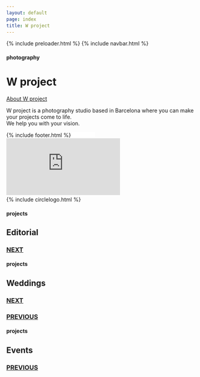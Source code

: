 ```yaml
---
layout: default
page: index
title: W project
---
```


{% include preloader.html %}
{% include navbar.html %}

<div class="home-section">
    <h4 class="home-tag">photography</h4>
    <h1 class="home-title">W project</h1>
<div class="home-text-container">
    <a class="home-button" href="/about">About W project</a>
    <p class="home-parag">W project is a photography studio based in Barcelona where you can make your projects come to life.
<br>We help you with your vision.</p>
</div>
{% include footer.html %}
    <img src="/assets/images/home-arrow.svg" class="home-arrow" alt="white arrow down"/>
    <div class="video-container">
        <iframe src="https://streamable.com/e/dme3zn?autoplay=1&nocontrols=1" frameborder="0" allowfullscreen allow="autoplay"></iframe>
    </div>
</div>
{% include circlelogo.html %}
<div class="projects-section" id="projects">
    <div id="project-one"   class="project-one-section">
        <div class="stack stack1">
            <div class="card card1" style="background-image: url(../assets/images/editorial1.jpg); background-size: cover"></div>
            <div class="card card1" style="background-image: url(../assets/images/editorial2.jpg); background-size: cover"></div>
            <div class="card card1" style="background-image: url(../assets/images/editorial3.jpg); background-size: cover"></div>
            <div class="card card1" style="background-image: url(../assets/images/editorial4.jpg); background-size: cover"></div>
            <div class="card card1" style="background-image: url(../assets/images/editorial5.jpg); background-size: cover"></div>
        </div>
        <h4 class="projects-tag">projects</h4>
        <h2 class="projects-category">Editorial</h2>
        <a href=""></a>
        <a href="#project-two">
            <h3 class="projects-next">NEXT</h3>
        </a>
        <p class="projects-next-line"></p>
    </div>
    <div id="project-two"  class="project-two-section">
        <div class="stack stack2">
            <div class="card card2" style="background-image: url(../assets/images/wed1.jpg); background-size: cover"></div>
            <div class="card card2" style="background-image: url(../assets/images/wed2.jpg); background-size: cover"></div>
            <div class="card card2" style="background-image: url(../assets/images/wed3.jpg); background-size: cover"></div>
            <div class="card card2" style="background-image: url(../assets/images/wed4.jpg); background-size: cover"></div>
            <div class="card card2" style="background-image: url(../assets/images/wed5.jpg); background-size: cover"></div>
        </div>
        <h4 class="projects-tag">projects</h4>
        <h2 class="projects-category">Weddings</h2>
        <a href="#project-three">
            <h3 class="projects-next">NEXT</h3>
        </a>
        <p class="projects-next-line"></p>
        <a href="#project-one">
            <h3 class="projects-previous">PREVIOUS</h3>
        </a>
        <p class="projects-previous-line"></p>
    </div>
    <div id="project-three" class="project-three-section">
    <div class="stack stack3">
            <div class="card card3" style="background-image: url(../assets/images/event1.jpg); background-size: cover"></div>
            <div class="card card3" style="background-image: url(../assets/images/event2.jpg); background-size: cover"></div>
            <div class="card card3" style="background-image: url(../assets/images/event3.jpg); background-size: cover"></div>
            <div class="card card3" style="background-image: url(../assets/images/event4.jpg); background-size: cover"></div>
            <div class="card card3" style="background-image: url(../assets/images/event5.jpg); background-size: cover"></div>
        </div>
        <h4 class="projects-tag">projects</h4>
        <h2 class="projects-category">Events</h2>
        <a href="#project-two">
            <h3 class="projects-previous">PREVIOUS</h3>
        </a>
        <p class="projects-previous-line"></p>
    </div>
</div>
